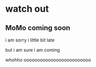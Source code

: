 # watch out


## MoMo coming soon


i am sorry i little bit late 

but i am sure i am coming

whohho
ooooooooooooooooooooooooo